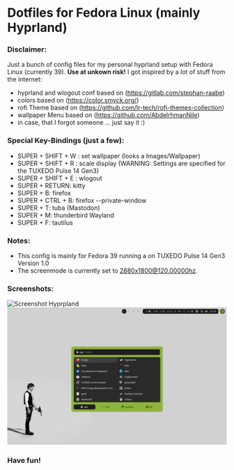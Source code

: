 # Dotfiles for Fedora Linux (mainly Hyprland)

### Disclaimer:
Just a bunch of config files for my personal hyprland setup with Fedora Linux (currently 39). **Use at unkown risk!**
I got inspired by a lot of stuff from the internet:
- hyprland and wlogout conf based on (https://gitlab.com/stephan-raabe)
- colors based on (https://color.smyck.org/)
- rofi Theme based on (https://github.com/lr-tech/rofi-themes-collection)
- wallpaper Menu based on (https://github.com/AbdelrhmanNile)
- in case, that I forgot someone ... just say it :)

### Special Key-Bindings (just a few):
- SUPER + SHIFT + W : set wallpaper (looks a Images/Wallpaper)
- SUPER + SHIFT + R : scale display  (WARNING: Settings are specified for the TUXEDO Pulse 14 Gen3)
- SUPER + SHIFT + E : wlogout
- SUPER + RETURN: kitty
- SUPER + B: firefox
- SUPER + CTRL + B: firefox --private-window
- SUPER + T: tuba (Mastodon)
- SUPER + M: thunderbird Wayland
- SUPER + F: tautilus

### Notes:
- This config is mainly for Fedora 39 running a on TUXEDO Pulse 14 Gen3 Version 1.0
- The screenmode is currently set to 2880x1800@120.00000hz.

### Screenshots:
![Screenshot Hyprpland](screenshot0.png "Screenshot of Hyprland and Kitty")
![Screenshot Hyprpland](screenshot2.png "Screenshot of Hyprland and Rofi")

### Have fun!
